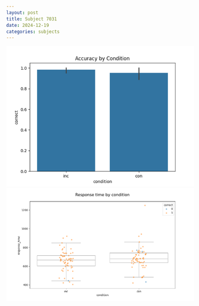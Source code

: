 ```yaml
---
layout: post
title: Subject 7031
date: 2024-12-19
categories: subjects
---
```


![](data/7031/run-1/7031_NF_acc.png)
![](data/7031/run-1/7031_NF_rt.png)
